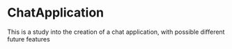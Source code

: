 # ChatApplication
This is a study into the creation of a chat application, with possible different future features